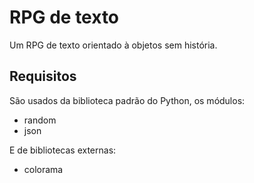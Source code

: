 # RPG de texto


 Um RPG de texto orientado à objetos sem história.


## Requisitos


São usados da biblioteca padrão do Python, os módulos:

 - random
 - json

E de bibliotecas externas:
 - colorama
